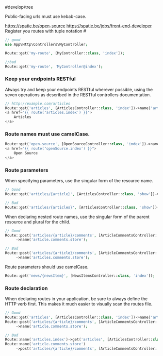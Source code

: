 #develop/tree  

Public-facing urls must use kebab-case.

https://spatie.be/open-source
https://spatie.be/jobs/front-end-developer
Register you routes with tuple notation #

```php
// good
use App\Http\Controllers\MyController;

Route::get('my-route', [MyController::class, 'index']);

//bad
Route::get('my-route', 'MyController@index');

```

### Keep your endpoints RESTful #
Always try and keep your endpoints RESTful wherever possible, using the seven operations as described in the RESTful controllers documentation.

```php
// http://example.com/articles
Route::get('articles', [ArticlesController::class, 'index'])->name('articles.index');
<a href="{{ route('articles.index') }}">
    Articles
</a>

```

### Route names must use camelCase. #

```php
Route::get('open-source', [OpenSourceController::class, 'index'])->name('openSource.index');
<a href="{{ route('openSource.index') }}">
    Open Source
</a>

```

### Route parameters #
When specifying parameters, use the singular form of the resource name.

```php
// Good
Route::get('articles/{article}', [ArticlesController::class, 'show'])->name('articles.show');

// Bad
Route::get('articles/{articles}', [ArticlesController::class, 'show'])->name('articles.show');
```

When declaring nested route names, use the singular form of the parent resource and plural for the child.

```php
// Good
Route::post('articles/{article}/comments', [ArticleCommentsController::class, 'store'])
     ->name('article.comments.store');

// Bad
Route::post('articles/{article}/comments', [ArticleCommentsController::class, 'store'])
     ->name('articles.comments.store');
```

Route parameters should use camelCase.

```php
Route::get('news/{newsItem}', [NewsItemsController::class, 'index']);
```

### Route declaration #

When declaring routes in your application, be sure to always define the HTTP verb first. This makes it much easier to visually scan the routes file.

```php
// Good
Route::get('articles', [ArticlesController::class, 'index'])->name('articles.index');
Route::post('articles/{article}/comments', [ArticleCommentsController::class, 'store'])
     ->name('article.comments.store');

// Bad
Route::name('articles.index')->get('articles', [ArticlesController::class, 'index']);
Route::name('article.comments.store')
     ->post('articles/{article}/comments', [ArticleCommentsController::class, 'store']);
```
